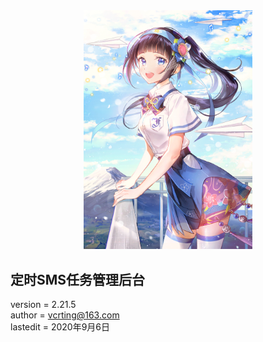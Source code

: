 <center><img width = '270' src ="https://raw.githubusercontent.com/VcrTing/SMSTask/master/0.png"/></center>
  
## 定时SMS任务管理后台
version = 2.21.5   
author = vcrting@163.com  
lastedit = 2020年9月6日
